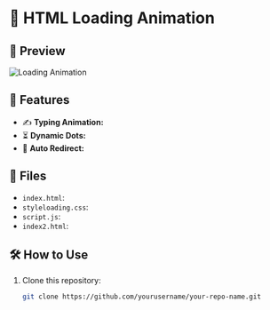 # 🚀 HTML Loading Animation

## 👀 Preview
![Loading Animation](https://media1.giphy.com/media/v1.Y2lkPTc5MGI3NjExNHVpODJ1bndvMjVjNWZhYmUwcHRzam5pajJ5aXo4OXY0dm8zNWZiNyZlcD12MV9pbnRlcm5hbF9naWZfYnlfaWQmY3Q9Zw/U1Q7htgQjv4VMKi7GE/giphy.gif)


## 📂 Features
- ✍️ **Typing Animation:** 
- ⏳ **Dynamic Dots:** 
- 🔗 **Auto Redirect:** 

## 📜 Files
- `index.html`:
- `styleloading.css`:
- `script.js`: 
- `index2.html`: 

## 🛠️ How to Use
1. Clone this repository:
   ```bash
   git clone https://github.com/yourusername/your-repo-name.git
